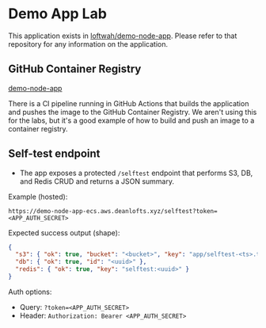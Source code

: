 # Demo App Lab

This application exists in [loftwah/demo-node-app](https://github.com/loftwah/demo-node-app). Please refer to that repository for any information on the application.

## GitHub Container Registry

[demo-node-app](https://github.com/loftwah/demo-node-app/pkgs/container/demo-node-app)

There is a CI pipeline running in GitHub Actions that builds the application and pushes the image to the GitHub Container Registry. We aren't using this for the labs, but it's a good example of how to build and push an image to a container registry.

## Self-test endpoint

- The app exposes a protected `/selftest` endpoint that performs S3, DB, and Redis CRUD and returns a JSON summary.

Example (hosted):

```
https://demo-node-app-ecs.aws.deanlofts.xyz/selftest?token=<APP_AUTH_SECRET>
```

Expected success output (shape):

```json
{
  "s3": { "ok": true, "bucket": "<bucket>", "key": "app/selftest-<ts>.txt" },
  "db": { "ok": true, "id": "<uuid>" },
  "redis": { "ok": true, "key": "selftest:<uuid>" }
}
```

Auth options:

- Query: `?token=<APP_AUTH_SECRET>`
- Header: `Authorization: Bearer <APP_AUTH_SECRET>`
